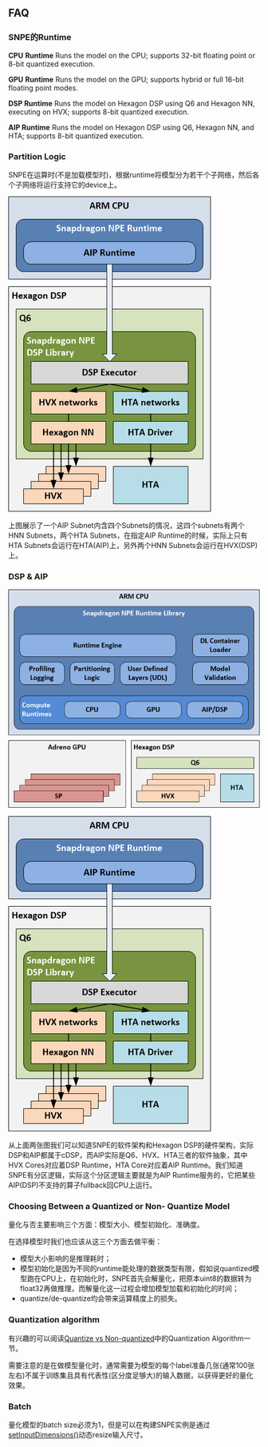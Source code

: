 <!--
 * @Description: FAQ of this repository.
 * @version: 2.0
 * @Author: Ricardo Lu<shenglu1202@163.com>
 * @Date: 2022-07-09 11:52:17
 * @LastEditors: Ricardo Lu
 * @LastEditTime: 2022-07-11 20:09:25
-->
## FAQ 

### SNPE的Runtime 

**CPU** **Runtime** Runs the model on the CPU; supports 32-bit floating point or 8-bit quantized execution. 

**GPU** **Runtime** Runs the model on the GPU; supports hybrid or full 16-bit floating point modes. 

**DSP Runtime** Runs the model on Hexagon DSP using Q6 and Hexagon NN, executing on HVX; supports 8-bit quantized execution. 

**AIP Runtime** Runs the model on Hexagon DSP using Q6, Hexagon NN, and HTA; supports 8-bit quantized execution. 

### Partition Logic 

SNPE在运算时(不是加载模型时)，根据runtime将模型分为若干个子网络，然后各个子网络将运行支持它的device上。 

![img](../images/image-1656931054230.png)

上图展示了一个AIP Subnet内含四个Subnets的情况，这四个subnets有两个HNN Subnets，两个HTA Subnets，在指定AIP Runtime的时候，实际上只有HTA Subnets会运行在HTA(AIP)上，另外两个HNN Subnets会运行在HVX(DSP)上。 

### DSP & AIP 

![img](../images/image-1656931054289.png)

 

![img](../images/image-1656931054230.png)

 

从上面两张图我们可以知道SNPE的软件架构和Hexagon DSP的硬件架构，实际DSP和AIP都属于cDSP，而AIP实际是Q6、HVX、HTA三者的软件抽象，其中HVX Cores对应着DSP Runtime，HTA Core对应着AIP Runtime。我们知道SNPE有分区逻辑，实际这个分区逻辑主要就是为AIP Runtime服务的，它把某些AIP(DSP)不支持的算子fullback回CPU上运行。 

### Choosing Between a Quantized or Non- Quantize Model 

量化与否主要影响三个方面：模型大小、模型初始化、准确度。 

在选择模型时我们也应该从这三个方面去做平衡： 

- 模型大小影响的是推理耗时； 
- 模型初始化是因为不同的runtime能处理的数据类型有限，假如说quantized模型跑在CPU上，在初始化时，SNPE首先会解量化，把原本uint8的数据转为float32再做推理，而解量化这一过程会增加模型加载和初始化的时间； 
- quantize/de-quantize均会带来运算精度上的损失。 

### Quantization algorithm 

有兴趣的可以阅读[Quantize vs Non-quantized](https://developer.qualcomm.com/sites/default/files/docs/snpe/quantized_models.html)中的Quantization Algorithm一节。 

需要注意的是在做模型量化时，通常需要为模型的每个label准备几张(通常100张左右)不属于训练集且具有代表性(区分度足够大)的输入数据，以获得更好的量化效果。 

### Batch 

量化模型的batch size必须为1，但是可以在构建SNPE实例是通过[setInputDimensions()](https://developer.qualcomm.com/sites/default/files/docs/snpe/group__c__plus__plus__apis.html#abb432cbbc740c42ea942d886b9c1c53e)动态resize输入尺寸。

